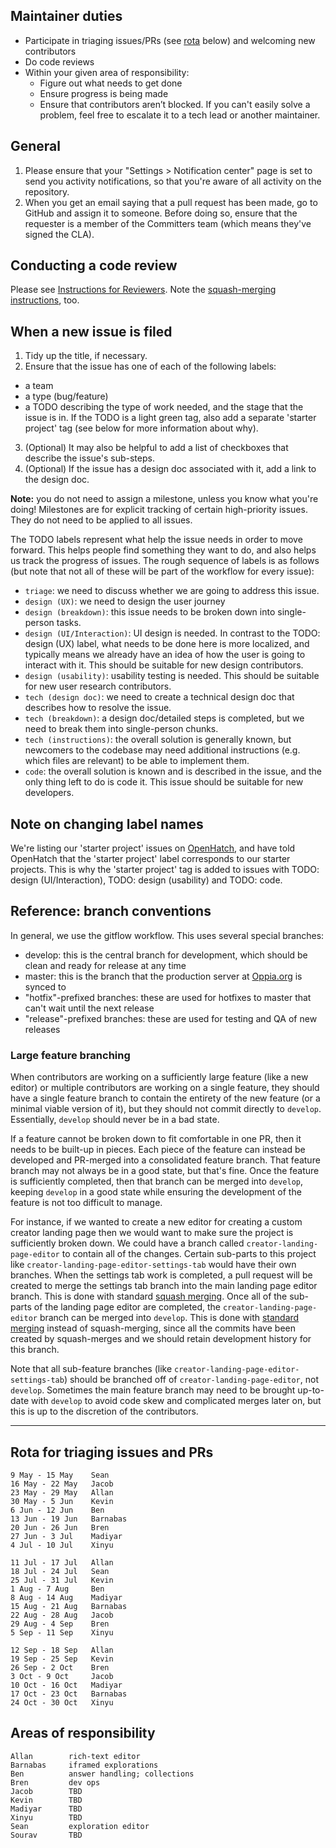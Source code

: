## Maintainer duties
- Participate in triaging issues/PRs (see [rota](https://github.com/oppia/oppia/wiki/Instructions-for-Maintainers#rota-for-triaging-issues-and-prs) below) and welcoming new contributors
- Do code reviews
- Within your given area of responsibility:
  - Figure out what needs to get done
  - Ensure progress is being made
  - Ensure that contributors aren’t blocked. If you can't easily solve a problem, feel free to escalate it to a tech lead or another maintainer.

## General
1. Please ensure that your "Settings > Notification center" page is set to send you activity notifications, so that you're aware of all activity on the repository.
2. When you get an email saying that a pull request has been made, go to GitHub and assign it to someone. Before doing so, ensure that the requester is a member of the Committers team (which means they've signed the CLA).

## Conducting a code review
Please see [Instructions for Reviewers](https://github.com/oppia/oppia/wiki/Instructions-for-Reviewers). Note the [squash-merging instructions](https://github.com/oppia/oppia/wiki/Instructions-for-Reviewers#merging-into-develop), too.

## When a new issue is filed
1. Tidy up the title, if necessary.
2. Ensure that the issue has one of each of the following labels:
  * a team
  * a type (bug/feature)
  * a TODO describing the type of work needed, and the stage that the issue is in. If the TODO is a light green tag, also add a separate 'starter project' tag (see below for more information about why).
3. (Optional) It may also be helpful to add a list of checkboxes that describe the issue's sub-steps.
4. (Optional) If the issue has a design doc associated with it, add a link to the design doc.

**Note:** you do not need to assign a milestone, unless you know what you're doing! Milestones are for explicit tracking of certain high-priority issues. They do not need to be applied to all issues.

The TODO labels represent what help the issue needs in order to move forward. This helps people find something they want to do, and also helps us track the progress of issues. The rough sequence of labels is as follows (but note that not all of these will be part of the workflow for every issue):

* `triage`: we need to discuss whether we are going to address this issue.
* `design (UX)`: we need to design the user journey
* `design (breakdown)`: this issue needs to be broken down into single-person tasks.
* `design (UI/Interaction)`: UI design is needed. In contrast to the TODO: design (UX) label, what needs to be done here is more localized, and typically means we already have an idea of how the user is going to interact with it. This should be suitable for new design contributors.
* `design (usability)`: usability testing is needed. This should be suitable for new user research contributors.
* `tech (design doc)`: we need to create a technical design doc that describes how to resolve the issue.
* `tech (breakdown)`: a design doc/detailed steps is completed, but we need to break them into single-person chunks.
* `tech (instructions)`: the overall solution is generally known, but newcomers to the codebase may need additional instructions (e.g. which files are relevant) to be able to implement them.
* `code`: the overall solution is known and is described in the issue, and the only thing left to do is code it. This issue should be suitable for new developers.

## Note on changing label names
We're listing our 'starter project' issues on [OpenHatch](http://www.openhatch.org), and have told OpenHatch that the 'starter project' label corresponds to our starter projects. This is why the 'starter project' tag is added to issues with TODO: design (UI/Interaction), TODO: design (usability) and TODO: code.

## Reference: branch conventions

In general, we use the gitflow workflow. This uses several special branches:

  * develop: this is the central branch for development, which should be clean and ready for release at any time
  * master: this is the branch that the production server at [Oppia.org](https://www.oppia.org) is synced to
  * "hotfix"-prefixed branches: these are used for hotfixes to master that can't wait until the next release
  * "release"-prefixed branches: these are used for testing and QA of new releases

### Large feature branching

When contributors are working on a sufficiently large feature (like a new editor) or multiple contributors are working on a single feature, they should have a single feature branch to contain the entirety of the new feature (or a minimal viable version of it), but they should not commit directly to `develop`. Essentially, `develop` should never be in a bad state.

If a feature cannot be broken down to fit comfortable in one PR, then it needs to be built-up in pieces. Each piece of the feature can instead be developed and PR-merged into a consolidated feature branch. That feature branch may not always be in a good state, but that's fine. Once the feature is sufficiently completed, then that branch can be merged into `develop`, keeping `develop` in a good state while ensuring the development of the feature is not too difficult to manage.

For instance, if we wanted to create a new editor for creating a custom creator landing page then we would want to make sure the project is sufficiently broken down. We could have a branch called ``creator-landing-page-editor`` to contain all of the changes. Certain sub-parts to this project like ``creator-landing-page-editor-settings-tab`` would have their own branches. When the settings tab work is completed, a pull request will be created to merge the settings tab branch into the main landing page editor branch. This is done with standard [squash merging](https://github.com/oppia/oppia/wiki/Instructions-for-Reviewers#squash-merging). Once all of the sub-parts of the landing page editor are completed, the ``creator-landing-page-editor`` branch can be merged into ``develop``. This is done with [standard merging](https://github.com/oppia/oppia/wiki/Instructions-for-Reviewers#standard-merging) instead of squash-merging, since all the commits have been created by squash-merges and we should retain development history for this branch.

Note that all sub-feature branches (like ``creator-landing-page-editor-settings-tab``) should be branched off of ``creator-landing-page-editor``, not ``develop``. Sometimes the main feature branch may need to be brought up-to-date with ``develop`` to avoid code skew and complicated merges later on, but this is up to the discretion of the contributors.

----

## Rota for triaging issues and PRs

```
9 May - 15 May    Sean
16 May - 22 May   Jacob
23 May - 29 May   Allan
30 May - 5 Jun    Kevin
6 Jun - 12 Jun    Ben
13 Jun - 19 Jun   Barnabas
20 Jun - 26 Jun   Bren
27 Jun - 3 Jul    Madiyar
4 Jul - 10 Jul    Xinyu
	
11 Jul - 17 Jul   Allan
18 Jul - 24 Jul   Sean
25 Jul - 31 Jul   Kevin
1 Aug - 7 Aug     Ben
8 Aug - 14 Aug    Madiyar
15 Aug - 21 Aug   Barnabas
22 Aug - 28 Aug   Jacob
29 Aug - 4 Sep    Bren
5 Sep - 11 Sep    Xinyu
	
12 Sep - 18 Sep   Allan
19 Sep - 25 Sep   Kevin
26 Sep - 2 Oct    Bren
3 Oct - 9 Oct     Jacob
10 Oct - 16 Oct   Madiyar
17 Oct - 23 Oct   Barnabas
24 Oct - 30 Oct   Xinyu
```

## Areas of responsibility

```
Allan        rich-text editor
Barnabas     iframed explorations
Ben          answer handling; collections
Bren         dev ops
Jacob        TBD
Kevin        TBD
Madiyar      TBD
Xinyu        TBD
Sean         exploration editor
Sourav       TBD
```
